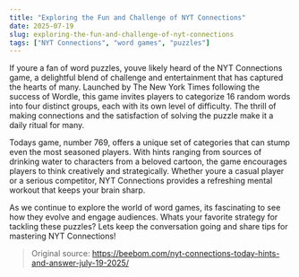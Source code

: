 ```yaml
---
title: "Exploring the Fun and Challenge of NYT Connections"
date: 2025-07-19
slug: exploring-the-fun-and-challenge-of-nyt-connections
tags: ["NYT Connections", "word games", "puzzles"]
---
```


If youre a fan of word puzzles, youve likely heard of the NYT Connections game, a delightful blend of challenge and entertainment that has captured the hearts of many. Launched by The New York Times following the success of Wordle, this game invites players to categorize 16 random words into four distinct groups, each with its own level of difficulty. The thrill of making connections and the satisfaction of solving the puzzle make it a daily ritual for many.

Todays game, number 769, offers a unique set of categories that can stump even the most seasoned players. With hints ranging from sources of drinking water to characters from a beloved cartoon, the game encourages players to think creatively and strategically. Whether youre a casual player or a serious competitor, NYT Connections provides a refreshing mental workout that keeps your brain sharp.

As we continue to explore the world of word games, its fascinating to see how they evolve and engage audiences. Whats your favorite strategy for tackling these puzzles? Lets keep the conversation going and share tips for mastering NYT Connections!

> Original source: https://beebom.com/nyt-connections-today-hints-and-answer-july-19-2025/